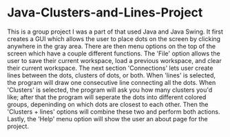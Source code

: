 # Java-Clusters-and-Lines-Project

This is a group project I was a part of that used Java and Java Swing. It first creates a GUI which
allows the user to place dots on the screen by clicking anywhere in the gray area. There are then menu
options on the top of the screen which have a couple different functions. The 'File' option allows the user 
to save their current workspace, load a previous workspace, and clear their current workspace. 
The next section 'Connections' lets user create lines between the dots, clusters of dots, or both. When 
'lines' is selected, the program will draw one consecutive line connecting all the dots. When 'Clusters' 
is selected, the program will ask you how many clusters you'd like; after that the program will 
seperate the dots into different colored groups, depeninding on which dots are closest to each other. Then
the 'Clusters + lines' options will combine these two and perform both actions. Lastly, the 'Help' menu
option will show the user an about page for the project.

